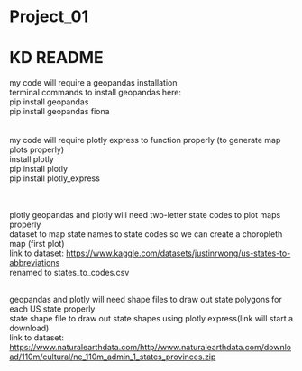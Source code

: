 # Project_01

# KD README


my code will require a geopandas installation<br>
terminal commands to install geopandas here: <br>
pip install geopandas <br>
pip install geopandas fiona<br>
<br><br>
my code will require plotly express to function properly (to generate map plots properly)<br>
install plotly<br>
pip install plotly<br>
pip install plotly_express<br>
<br><br>

plotly geopandas and plotly will need two-letter state codes to plot maps properly<br>
dataset to map state names to state codes so we can create a choropleth map (first plot)<br>
link to dataset: https://www.kaggle.com/datasets/justinrwong/us-states-to-abbreviations<br>
renamed to states_to_codes.csv<br><br>

geopandas and plotly will need shape files to draw out state polygons for each US state properly<br>
state shape file to draw out state shapes using plotly express(link will start a download)<br>
link to dataset: https://www.naturalearthdata.com/http//www.naturalearthdata.com/download/110m/cultural/ne_110m_admin_1_states_provinces.zip
